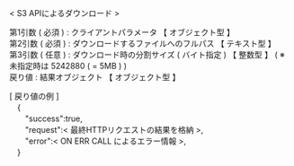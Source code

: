 < S3 APIによるダウンロード >  
  
第1引数 ( 必須 ) : クライアントパラメータ 【 オブジェクト型 】  
第2引数 ( 必須 ) : ダウンロードするファイルへのフルパス 【 テキスト型 】  
第3引数 ( 任意 ) : ダウンロード時の分割サイズ ( バイト指定 )  【 整数型 】 ( ※ 未指定時は 5242880 ( = 5MB ) )  
戻り値 : 結果オブジェクト 【 オブジェクト型 】  
  
[ 戻り値の例 ]  
　{  
　　"success":true,  
　　"request":< 最終HTTPリクエストの結果を格納 >,  
　　"error":< ON ERR CALL によるエラー情報 >,  
　}  
